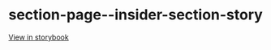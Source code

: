 # section-page--insider-section-story

[View in storybook](https://raw.githack.com/Independent-Digital-News-and-Media-Ltd/standard-pwamp-sb/PR-531-sb/index.html?path=/story/section-page--insider-section-story)